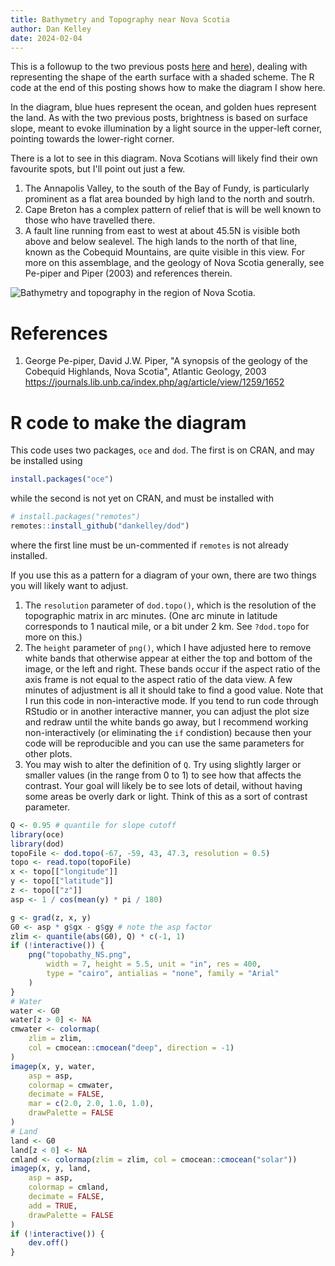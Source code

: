 ```yaml
---
title: Bathymetry and Topography near Nova Scotia
author: Dan Kelley
date: 2024-02-04
---
```


This is a followup to the two previous posts
[here](https://dankelley.github.io/dek_blog/2024/02/03/scotian-shelf-shaded.html)
and
[here](https://dankelley.github.io/dek_blog/2024/02/03/lidar-halifax.html)),
dealing with representing the shape of the earth surface with a shaded scheme.
The R code at the end of this posting shows how to make the diagram I show
here.

In the diagram, blue hues represent the ocean, and golden hues represent the
land.  As with the two previous posts, brightness is based on surface slope,
meant to evoke illumination by a light source in the upper-left corner,
pointing towards the lower-right corner.

There is a lot to see in this diagram.  Nova Scotians will likely find
their own favourite spots, but I'll point out just a few.

1. The Annapolis Valley, to the south of the Bay of Fundy, is particularly
   prominent as a flat area bounded by high land to the north and soutrh.
2. Cape Breton has a complex pattern of relief that is will be well known to
   those who have travelled there.
3. A fault line running from east to west at about 45.5N is visible both above
   and below sealevel. The high lands to the north of that line, known as the
   Cobequid Mountains, are quite visible in this view.  For more on this
   assemblage, and the geology of Nova Scotia generally, see Pe-piper and Piper
   (2003) and references therein.

![Bathymetry and topography in the region of Nova Scotia.](/dek_blog/docs/assets/images/2024-02-04-bathymetry-topography-nova-scotia.png)


# References

1. George Pe-piper, David J.W. Piper, "A synopsis of the geology of the
   Cobequid Highlands, Nova Scotia", Atlantic Geology, 2003
   https://journals.lib.unb.ca/index.php/ag/article/view/1259/1652

# R code to make the diagram

This code uses two packages, `oce` and `dod`.  The first is on CRAN, and may be
installed using

```R
install.packages("oce")
```

while the second is not yet on CRAN, and must be installed with
```R
# install.packages("remotes")
remotes::install_github("dankelley/dod")
```

where the first line must be un-commented if `remotes` is not already
installed.

If you use this as a pattern for a diagram of your own, there are two things
you will likely want to adjust.
1. The `resolution` parameter of `dod.topo()`, which is the resolution of the
   topographic matrix in arc minutes.  (One arc minute in latitude corresponds
   to 1 nautical mile, or a bit under 2 km.  See `?dod.topo` for more on this.)
2. The `height` parameter of `png()`, which I have adjusted here to remove
   white bands that otherwise appear at either the top and bottom of the image,
   or the left and right.  These bands occur if the aspect ratio of the axis
   frame is not equal to the aspect ratio of the data view.  A few minutes of
   adjustment is all it should take to find a good value.  Note that I run this
   code in non-interactive mode.  If you tend to run code through RStudio or in
   another interactive manner, you can adjust the plot size and redraw until
   the white bands go away, but I recommend working non-interactively (or
   eliminating the `if` condistion) because then your code will be reproducible
   and you can use the same parameters for other plots.
3. You may wish to alter the definition of `Q`.  Try using slightly larger or
   smaller values (in the range from 0 to 1) to see how that affects the
   contrast. Your goal will likely be to see lots of detail, without having
   some areas be overly dark or light.  Think of this as a sort of contrast
   parameter.

```R
Q <- 0.95 # quantile for slope cutoff
library(oce)
library(dod)
topoFile <- dod.topo(-67, -59, 43, 47.3, resolution = 0.5)
topo <- read.topo(topoFile)
x <- topo[["longitude"]]
y <- topo[["latitude"]]
z <- topo[["z"]]
asp <- 1 / cos(mean(y) * pi / 180)

g <- grad(z, x, y)
G0 <- asp * g$gx - g$gy # note the asp factor
zlim <- quantile(abs(G0), Q) * c(-1, 1)
if (!interactive()) {
    png("topobathy_NS.png",
        width = 7, height = 5.5, unit = "in", res = 400,
        type = "cairo", antialias = "none", family = "Arial"
    )
}
# Water
water <- G0
water[z > 0] <- NA
cmwater <- colormap(
    zlim = zlim,
    col = cmocean::cmocean("deep", direction = -1)
)
imagep(x, y, water,
    asp = asp,
    colormap = cmwater,
    decimate = FALSE,
    mar = c(2.0, 2.0, 1.0, 1.0),
    drawPalette = FALSE
)
# Land
land <- G0
land[z < 0] <- NA
cmland <- colormap(zlim = zlim, col = cmocean::cmocean("solar"))
imagep(x, y, land,
    asp = asp,
    colormap = cmland,
    decimate = FALSE,
    add = TRUE,
    drawPalette = FALSE
)
if (!interactive()) {
    dev.off()
}
```

